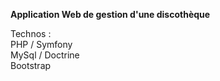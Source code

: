 **Application Web de gestion d'une discothèque**  

Technos :  
PHP / Symfony  
MySql / Doctrine  
Bootstrap  
